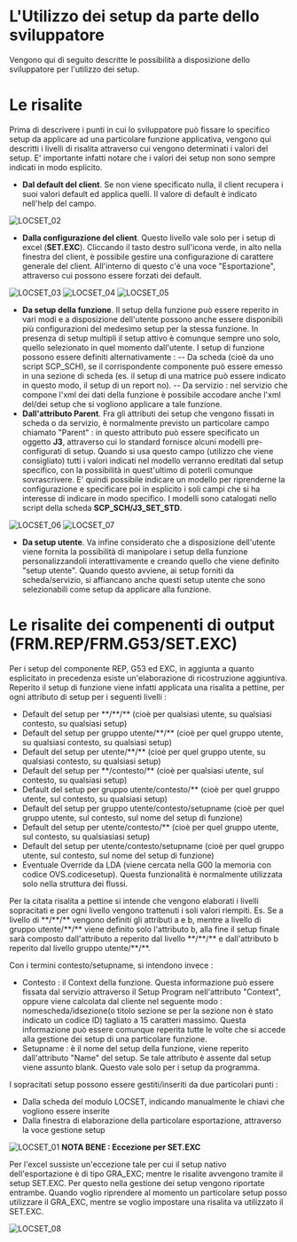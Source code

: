 # L'Utilizzo dei setup da parte dello sviluppatore
Vengono qui di seguito descritte le possibilità a disposizione dello sviluppatore per l'utilizzo dei setup.

# Le risalite
Prima di descrivere i punti in cui lo sviluppatore può fissare lo specifico setup da applicare ad una particolare funzione applicativa, vengono qui descritti i livelli di risalita attraverso cui vengono determinati i valori del setup. E' importante infatti notare che i valori dei setup non sono sempre indicati in modo esplicito.


- **Dal default del client**. Se non viene specificato nulla, il client recupera i suoi valori default ed applica quelli. Il valore di default è indicato nell'help del campo.


![LOCSET_02](http://localhost:3000/immagini/LOCSET_03/LOCSET_02.png)

- **Dalla configurazione del client**. Questo livello vale solo per i setup di excel (**SET.EXC**). Cliccando il tasto destro sull'icona verde, in alto nella finestra del client, è possibile gestire una configurazione di carattere generale del client. All'interno di questo c'è una voce "Esportazione", attraverso cui possono essere forzati dei default.


![LOCSET_03](http://localhost:3000/immagini/LOCSET_03/LOCSET_03.png)
![LOCSET_04](http://localhost:3000/immagini/LOCSET_03/LOCSET_04.png)
![LOCSET_05](http://localhost:3000/immagini/LOCSET_03/LOCSET_05.png)

- **Da setup della funzione**. Il setup della funzione può essere reperito in vari modi e a disposizione dell'utente possono anche essere disponibili più configurazioni del medesimo setup per la stessa funzione. In presenza di setup multipli il setup attivo è comunque sempre uno solo, quello selezionato in quel momento dall'utente. I setup di funzione possono essere definiti alternativamente : 
-- Da scheda (cioè da uno script SCP_SCH), se il corrispondente componente può essere emesso in una sezione di scheda (es. il setup di una matrice può essere indicato in questo modo, il setup di un report no).
-- Da servizio :  nel servizio che compone l'xml dei dati della funzione è possibile accodare anche l'xml del/dei setup che si vogliono applicare a tale funzione.
- **Dall'attributo Parent**. Fra gli attributi dei setup che vengono fissati in scheda o da servizio, è normalmente previsto un particolare campo chiamato "Parent" :  in questo attributo può essere specificato un oggetto **J3**, attraverso cui lo standard fornisce alcuni modelli pre-configurati di setup. Quando si usa questo campo (utilizzo che viene consigliato) tutti i valori indicati nel modello verranno ereditati dal setup specifico, con la possibilità in quest'ultimo di poterli comunque sovrascrivere. E' quindi possibile indicare un modello per riprenderne la configurazione e specificare poi in esplicito i soli campi che si ha interesse di indicare in modo specifico. I modelli sono catalogati nello script della scheda **SCP_SCH/J3_SET_STD**.


![LOCSET_06](http://localhost:3000/immagini/LOCSET_03/LOCSET_06.png)
![LOCSET_07](http://localhost:3000/immagini/LOCSET_03/LOCSET_07.png)

- **Da setup utente**. Va infine considerato che a disposizione dell'utente viene fornita la possibilità di manipolare i setup della funzione personalizzandoli interattivamente e creando quello che viene definito "setup utente". Quando questo avviene, ai setup forniti da scheda/servizio, si affiancano anche questi setup utente che sono selezionabili come setup da applicare alla funzione.


# Le risalite dei compenenti di output (FRM.REP/FRM.G53/SET.EXC)
Per i setup del componente REP, G53 ed EXC, in aggiunta a quanto esplicitato in precedenza esiste un'elaborazione di ricostruzione aggiuntiva. Reperito il setup di funzione viene infatti applicata una risalita a pettine, per ogni attributo di setup per i seguenti livelli : 

-  Default del setup per \*\*/\*\*/\*\* (cioè per qualsiasi utente, su qualsiasi contesto, su qualsiasi setup)
-  Default del setup per gruppo utente/\*\*/\*\* (cioè per quel gruppo utente, su qualsiasi contesto, su qualsiasi setup)
-  Default del setup per utente/\*\*/\*\* (cioè per quel gruppo utente, su qualsiasi contesto, su qualsiasi setup)
-  Default del setup per \*\*/contesto/\*\* (cioè per qualsiasi utente, sul contesto, su qualsiasi setup)
-  Default del setup per gruppo utente/contesto/\*\* (cioè per quel gruppo utente, sul contesto, su qualsiasi setup)
-  Default del setup per gruppo utente/contesto/setupname (cioè per quel gruppo utente, sul contesto, sul nome del setup di funzione)
-  Default del setup per utente/contesto/\*\* (cioè per quel gruppo utente, sul contesto, su qualsiasiasi setup)
-  Default del setup per utente/contesto/setupname (cioè per quel gruppo utente, sul contesto, sul nome del setup di funzione)
-  Eventuale Override da LDA (viene cercata nella G00 la memoria con codice OVS.codicesetup). Questa funzionalità è normalmente utilizzata solo nella struttura dei flussi.

Per la citata risalita a pettine si intende che vengono elaborati i livelli sopracitati e per ogni livello vengono trattenuti i soli valori riempiti. Es. Se a livello di \*\*/\*\*/\*\* vengono definiti gli attributi a e b, mentre a livello di gruppo utente/\*\*/\*\* viene definito solo l'attributo b, alla fine il setup finale sarà composto dall'attributo a reperito dal livello \*\*/\*\*/\*\* e dall'attributo b reperito dal livello gruppo utente/\*\*/\*\*.

Con i termini contesto/setupname, si intendono invece : 
-  Contesto :  il Context della funzione. Questa informazione può essere fissata dal servizio attraverso il Setup Program nell'attributo "Context", oppure viene calcolata dal cliente nel seguente modo :  nomescheda/idsezione(o titolo sezione se per la sezione non è stato indicato un codice ID) tagliato a 15 caratteri massimo. Questa informazione può essere comunque reperita tutte le volte che si accede alla gestione dei setup di una particolare funzione.
-  Setupname :  è il nome del setup della funzione, viene reperito dall'attributo "Name" del setup. Se tale attributo è assente dal setup viene assunto blank. Questo vale solo per i setup da programma.

I sopracitati setup possono essere gestiti/inseriti da due particolari punti : 
-  Dalla scheda del modulo LOCSET, indicando manualmente le chiavi che vogliono essere inserite
-  Dalla finestra di elaborazione della particolare esportazione, attraverso la voce gestione setup

![LOCSET_01](http://localhost:3000/immagini/LOCSET_03/LOCSET_01.png)
**NOTA BENE :  Eccezione per SET.EXC**

Per l'excel sussiste un'eccezione tale per cui il setup nativo dell'esportazione è di tipo GRA_EXC; mentre le risalite avvengono tramite il setup SET.EXC. Per questo nella gestione dei setup vengono riportate entrambe. Quando voglio riprendere al momento un particolare setup posso utilizzare il GRA_EXC, mentre se voglio impostare una risalita va utilizzato il SET.EXC.

![LOCSET_08](http://localhost:3000/immagini/LOCSET_03/LOCSET_08.png)


